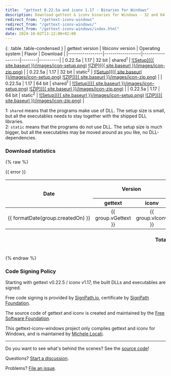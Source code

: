 ```yaml
---
title:  "gettext 0.22.5a and iconv 1.17 - Binaries for Windows"
description: Download gettext & iconv binaries for Windows - 32 and 64 bits - shared and static.
redirect_from: "/gettext-iconv-windows"
redirect_from: "/gettext-iconv-windows/"
redirect_from: "/gettext-iconv-windows/index.html"
date: 2024-10-02T13:12:00+02:00
---
```



{: .table .table-condensed }
| gettext version | libiconv version | Operating system | Flavor | Download |
|-----------------|------------------|------------------|--------|----------|
| 0.22.5a | 1.17 | 32 bit | shared<sup>1</sup> | [![Setup]({{ site.baseurl }}/images/icon-setup.png)](https://github.com/mlocati/gettext-iconv-windows/releases/download/v0.22.5a-v1.17/gettext0.22.5a-iconv1.17-shared-32.exe) [![ZIP]({{ site.baseurl }}/images/icon-zip.png)](https://github.com/mlocati/gettext-iconv-windows/releases/download/v0.22.5a-v1.17/gettext0.22.5a-iconv1.17-shared-32.zip) |
| 0.22.5a | 1.17 | 32 bit | static<sup>2</sup> | [![Setup]({{ site.baseurl }}/images/icon-setup.png)](https://github.com/mlocati/gettext-iconv-windows/releases/download/v0.22.5a-v1.17/gettext0.22.5a-iconv1.17-static-32.exe) [![ZIP]({{ site.baseurl }}/images/icon-zip.png)](https://github.com/mlocati/gettext-iconv-windows/releases/download/v0.22.5a-v1.17/gettext0.22.5a-iconv1.17-static-32.zip) |
| 0.22.5a | 1.17 | 64 bit | shared<sup>1</sup> | [![Setup]({{ site.baseurl }}/images/icon-setup.png)](https://github.com/mlocati/gettext-iconv-windows/releases/download/v0.22.5a-v1.17/gettext0.22.5a-iconv1.17-shared-64.exe) [![ZIP]({{ site.baseurl }}/images/icon-zip.png)](https://github.com/mlocati/gettext-iconv-windows/releases/download/v0.22.5a-v1.17/gettext0.22.5a-iconv1.17-shared-64.zip) |
| 0.22.5a | 1.17 | 64 bit | static<sup>2</sup> | [![Setup]({{ site.baseurl }}/images/icon-setup.png)](https://github.com/mlocati/gettext-iconv-windows/releases/download/v0.22.5a-v1.17/gettext0.22.5a-iconv1.17-static-64.exe) [![ZIP]({{ site.baseurl }}/images/icon-zip.png)](https://github.com/mlocati/gettext-iconv-windows/releases/download/v0.22.5a-v1.17/gettext0.22.5a-iconv1.17-static-64.zip) |

1: `shared` means that the programs make use of DLL. The setup size is small, but all the executables needs to stay together with the shipped DLL libraries.  
2: `static` means that the programs do not use DLL. The setup size is much bigger, but all the executables may be moved around as you like, no DLL-dependencies.


### Download statistics

{% raw %}
<div id="giw-download-stats" v-cloak>
    <div v-if="error !== null" class="alert alert-danger" style="white-space: pre-wrap">{{ error }}</div>
    <i v-else-if="stats === null" class="fa fa-refresh fa-spin"></i>
    <div v-else>
        <table class="table table-striped" style="width: auto">
            <thead>
                <tr>
                    <th rowspan="3" style="text-align: center">Date</th>
                    <th rowspan="2" colspan="2" style="text-align: center">Version</th>
                    <th colspan="4" style="text-align: center">Shared</th>
				    <th colspan="4" style="text-align: center">Static</th>
				    <th rowspan="3" style="text-align: center">Total</th>
				    <th rowspan="3" style="text-align: center">Downloads/day</th>
			    </tr>
			    <tr>
				    <th colspan="2" style="text-align: center">32 bits</th>
				    <th colspan="2" style="text-align: center">64 bits</th>
				    <th colspan="2" style="text-align: center">32 bits</th>
				    <th colspan="2" style="text-align: center">64 bits</th>
			    </tr>
			    <tr>
				    <th rowspan="2" style="text-align: center">gettext</th>
				    <th rowspan="2" style="text-align: center">iconv</th>
				    <th style="text-align: center">exe</th>
				    <th style="text-align: center">zip</th>
				    <th style="text-align: center">exe</th>
				    <th style="text-align: center">zip</th>
				    <th style="text-align: center">exe</th>
				    <th style="text-align: center">zip</th>
				    <th style="text-align: center">exe</th>
				    <th style="text-align: center">zip</th>
			    </tr>
            </thead>
            <tbody>
                <tr v-for="group in stats.groups">
                    <td style="text-align: center">
                        <a v-bind:href="group.link" style="white-space: nowrap">{{ formatDate(group.createdOn) }}</a>
                    </td>
                    <td style="text-align: center">
                        {{ group.vGettext }}
                    </td>
                    <td style="text-align: center">
                        {{ group.vIconv }}
                    </td>
                    <td style="text-align: center">
                        {{ formatInt(group.shared32exe) }}
                    </td>
                    <td style="text-align: center">
                        {{ formatInt(group.shared32zip) }}
                    </td>
                    <td style="text-align: center">
                        {{ formatInt(group.shared64exe) }}
                    </td>
                    <td style="text-align: center">
                        {{ formatInt(group.shared64zip) }}
                    </td>
                    <td style="text-align: center">
                        {{ formatInt(group.static32exe) }}
                    </td>
                    <td style="text-align: center">
                        {{ formatInt(group.static32zip) }}
                    </td>
                    <td style="text-align: center">
                        {{ formatInt(group.static64exe) }}
                    </td>
                    <td style="text-align: center">
                        {{ formatInt(group.static64zip) }}
                    </td>
                    <td style="text-align: center">
                        {{ formatInt(group.total) }}
                    </td>
                    <td style="text-align: center">
                        {{ formatFloat(getGroupdDownloadsPerDay(group)) }}
                    </td>
                </tr>
            </tbody>
            <tfoot>
                <tr>
                    <th colspan="3" style="text-align: right">Total</th>
                    <td style="text-align: center">
                        {{ formatInt(stats.totals.shared32exe) }}
                    </td>
                    <td style="text-align: center">
                        {{ formatInt(stats.totals.shared32zip) }}
                    </td>
                    <td style="text-align: center">
                        {{ formatInt(stats.totals.shared64exe) }}
                    </td>
                    <td style="text-align: center">
                        {{ formatInt(stats.totals.shared64zip) }}
                    </td>
                    <td style="text-align: center">
                        {{ formatInt(stats.totals.static32exe) }}
                    </td>
                    <td style="text-align: center">
                        {{ formatInt(stats.totals.static32zip) }}
                    </td>
                    <td style="text-align: center">
                        {{ formatInt(stats.totals.static64exe) }}
                    </td>
                    <td style="text-align: center">
                        {{ formatInt(stats.totals.static64zip) }}
                    </td>
                    <td style="text-align: center">
                        {{ formatInt(stats.totals.total) }}
                    </td>
                    <td>
                    </td>
                </tr>
            </tfoot>
        </table>
    </div>
</div>
{% endraw %}


### Code Signing Policy

Starting with gettext v0.22.5 / iconv v1.17, the built DLLs and executables are signed.

Free code signing is provided by [SignPath.io](https://about.signpath.io/), certificate by [SignPath Foundation](https://signpath.org/).

The source code of gettext and iconv is created and maintained by the [Free Software Foundation](https://www.fsf.org/).

This gettext-iconv-windows project only compiles gettext and iconv for Windows, and is maintained by [Michele Locati](https://mlocati.github.io).

----

Do you want to see what's behind the scenes? See the [source code](https://github.com/mlocati/gettext-iconv-windows)!

Questions? [Start a discussion](https://github.com/mlocati/gettext-iconv-windows/discussions).

Problems? [File an issue](https://github.com/mlocati/gettext-iconv-windows/issues).

<script src="{{ "/js/vue.js?3.5.11" | prepend: site.baseurl }}"></script>
<script src="{{ "/js/gettext-iconv-windows.js?4" | prepend: site.baseurl }}"></script>